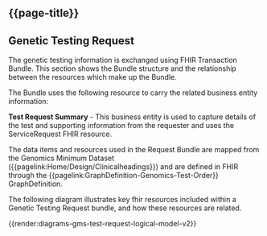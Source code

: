 ## {{page-title}}

## Genetic Testing Request
The genetic testing information is exchanged using FHIR Transaction Bundle. This section shows the Bundle structure and the relationship between the resources which make up the Bundle.

The Bundle uses the following resource to carry the related business entity information:

**Test Request Summary** - This business entity is used to capture details of the test and supporting information from the requester and uses the ServiceRequest FHIR resource.

The data items and resources used in the Request Bundle are mapped from the Genomics Minimum Dataset ({{pagelink:Home/Design/Clinicalheadings}}) and are defined in FHIR through the {{pagelink:GraphDefinition-Genomics-Test-Order}} GraphDefinition.

The following diagram illustrates key fhir resources included within a Genetic Testing Request bundle, and how these resources are related.

{{render:diagrams-gms-test-request-logical-model-v2}}
